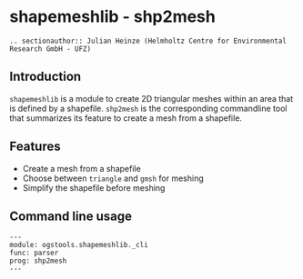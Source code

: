 # shapemeshlib - shp2mesh

```{eval-rst}
.. sectionauthor:: Julian Heinze (Helmholtz Centre for Environmental Research GmbH - UFZ)
```

## Introduction

`shapemeshlib` is a module to create 2D triangular meshes within an area that is defined by a shapefile.
`shp2mesh` is the corresponding commandline tool that summarizes its feature to create a mesh from a shapefile.

## Features

- Create a mesh from a shapefile
- Choose between `triangle` and `gmsh` for meshing
- Simplify the shapefile before meshing

## Command line usage

```{argparse}
---
module: ogstools.shapemeshlib._cli
func: parser
prog: shp2mesh
---
```
